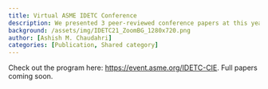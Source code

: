 ```yaml
---
title: Virtual ASME IDETC Conference
description: We presented 3 peer-reviewed conference papers at this year's virtual conference. Check out the program here: (https://event.asme.org/IDETC-CIE). Full papers coming soon.
background: /assets/img/IDETC21_ZoomBG_1280x720.png
author: [Ashish M. Chaudahri]
categories: [Publication, Shared category]
---
```


Check out the program here: https://event.asme.org/IDETC-CIE. Full papers coming soon.
